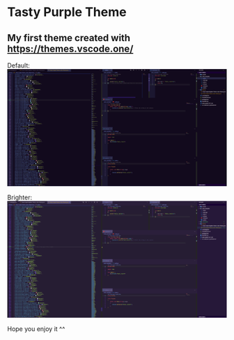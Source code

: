 # Tasty Purple Theme

## My first theme created with https://themes.vscode.one/

Default:
![alt text](/screenshots/default.png)

Brighter:
![alt text](/screenshots/brighter.png)

Hope you enjoy it ^^
